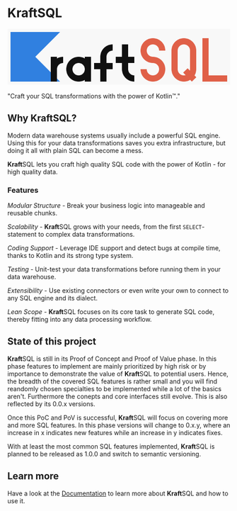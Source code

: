 # **Kraft**SQL

![logo](../logo/logo.line.png)

"Craft your SQL transformations with the power of Kotlin™."

## Why **Kraft**SQL?

Modern data warehouse systems usually include a powerful SQL engine.
Using this for your data transformations saves you extra infrastructure, but doing it all with plain SQL can become a mess.

**Kraft**SQL lets you craft high quality SQL code with the power of Kotlin - for high quality data.

### Features

*Modular Structure* - Break your business logic into manageable and reusable chunks.

*Scalability* - **Kraft**SQL grows with your needs, from the first `SELECT`-statement to complex data transformations.

*Coding Support* - Leverage IDE support and detect bugs at compile time, thanks to Kotlin and its strong type system.

*Testing* - Unit-test your data transformations before running them in your data warehouse.

*Extensibility* - Use existing connectors or even write your own to connect to any SQL engine and its dialect.

*Lean Scope* - **Kraft**SQL focuses on its core task to generate SQL code, thereby fitting into any data processing workflow.

## State of this project

**Kraft**SQL is still in its Proof of Concept and Proof of Value phase.
In this phase features to implement are mainly prioritized by high risk or by importance to demonstrate the value of **Kraft**SQL to potential users.
Hence, the breadth of the covered SQL features is rather small and you will find reandomly chosen specialties to be implemented while a lot of the basics aren't.
Furthermore the conepts and core interfaces still evolve.
This is also reflected by its 0.0.x versions.

Once this PoC and PoV is successful, **Kraft**SQL will focus on covering more and more SQL features.
In this phase versions will change to 0.x.y, where an increase in x indicates new features while an increase in y indicates fixes.

With at least the most common SQL features implemented, **Kraft**SQL is planned to be released as 1.0.0 and switch to semantic versioning.

## Learn more

Have a look at the [Documentation](https://github.com/KraftSQL/documentation/wiki) to learn more about **Kraft**SQL and how to use it.
